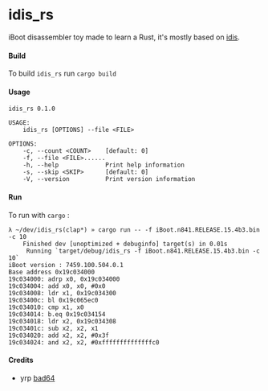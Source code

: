 # idis_rs

iBoot disassembler toy made to learn a Rust, it's mostly based on [idis](https://github.com/matteyeux/idis).

#### Build 

To build `idis_rs` run `cargo build`

#### Usage
```
idis_rs 0.1.0

USAGE:
    idis_rs [OPTIONS] --file <FILE>

OPTIONS:
    -c, --count <COUNT>    [default: 0]
    -f, --file <FILE>......
    -h, --help             Print help information
    -s, --skip <SKIP>      [default: 0]
    -V, --version          Print version information
```

#### Run

To run with `cargo` :
```
λ ~/dev/idis_rs(clap*) » cargo run -- -f iBoot.n841.RELEASE.15.4b3.bin -c 10
    Finished dev [unoptimized + debuginfo] target(s) in 0.01s
     Running `target/debug/idis_rs -f iBoot.n841.RELEASE.15.4b3.bin -c 10`
iBoot version : 7459.100.504.0.1
Base address 0x19c034000
19c034000: adrp x0, 0x19c034000
19c034004: add x0, x0, #0x0
19c034008: ldr x1, 0x19c034300
19c03400c: bl 0x19c065ec0
19c034010: cmp x1, x0
19c034014: b.eq 0x19c034154
19c034018: ldr x2, 0x19c034308
19c03401c: sub x2, x2, x1
19c034020: add x2, x2, #0x3f
19c034024: and x2, x2, #0xffffffffffffffc0
```

#### Credits

- yrp [bad64](https://github.com/yrp604/bad64)
